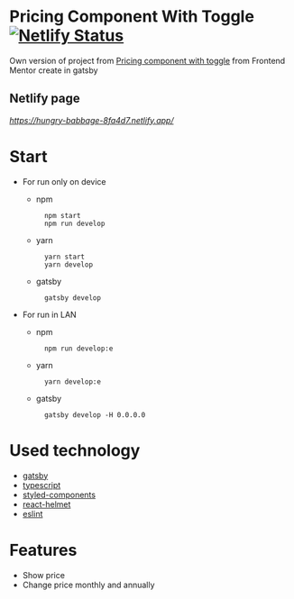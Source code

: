 # Pricing Component With Toggle [![Netlify Status](https://api.netlify.com/api/v1/badges/1006476c-0c97-4622-b5c6-5f9386102f90/deploy-status)](https://app.netlify.com/sites/lucid-poitras-4a3d03/deploys)
Own version of project from [Pricing component with toggle](https://www.frontendmentor.io/challenges/pricing-component-with-toggle-8vPwRMIC) from Frontend Mentor create in gatsby
## Netlify page
*https://hungry-babbage-8fa4d7.netlify.app/*
# Start
- For run only on device
  - npm
    ``` shell
      npm start
      npm run develop
    ```
  - yarn 
    ``` shell
      yarn start
      yarn develop
    ```
  - gatsby 
    ``` shell
      gatsby develop
    ```
  
- For run in LAN
  - npm
    ``` shell
      npm run develop:e
    ```
  - yarn
    ``` shell
      yarn develop:e
    ```
  - gatsby
    ``` shell
      gatsby develop -H 0.0.0.0
    ```

# Used technology
- [gatsby](https://github.com/gatsbyjs/gatsby)
- [typescript](https://github.com/microsoft/TypeScript)
- [styled-components](https://github.com/styled-components/styled-components)
- [react-helmet](https://github.com/nfl/react-helmet)
- [eslint](https://github.com/eslint/eslint)
# Features
- Show price
- Change price monthly and annually
